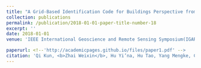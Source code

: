 ```yaml
---
title: "A Grid-Based Identification Code for Buildings Perspective from Spatial Fault Tolerance"
collection: publications
permalink: /publication/2018-01-01-paper-title-number-18
excerpt: ''
date: 2018-01-01
venue: 'IEEE International Geoscience and Remote Sensing Symposium(IGARSS)'

paperurl: <!--'http://academicpages.github.io/files/paper1.pdf' -->
citation: 'Qi Kun, <b>Zhai Weixin</b>, Hu Yi’na, Hu Tao, Yang Mengke, Cheng Chengqi. A Grid-Based Identification Code for Buildings: Perspective from Spatial Fault Tolerance[C]. proceedings of the IGARSS 2018-2018 IEEE <i>International Geoscience and Remote Sensing Symposium(IGARSS)</i>, 2018. IEEE.'
---
```




<!--This paper is about the number 1. The number 2 is left for future work.-->

<!--[Download paper here](http://academicpages.github.io/files/paper1.pdf)-->

<!--Recommended citation: Zhai W, Cheng C. Vagueness in spatial data: A grid-coding approach[C]. proceedings of the 2014 IEEE Geoscience and Remote Sensing Symposium, 2014. IEEE.-->
